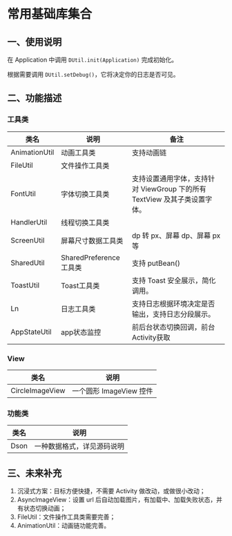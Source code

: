 # 常用基础库集合

## 一、使用说明

在 Application 中调用 `DUtil.init(Application)` 完成初始化。

根据需要调用 `DUtil.setDebug()`，它将决定你的日志是否可见。

## 二、功能描述

### 工具类

类名|说明|备注
---|---|---
AnimationUtil|动画工具类|支持动画链
FileUtil|文件操作工具类|
FontUtil|字体切换工具类|支持设置通用字体，支持针对 ViewGroup 下的所有 TextView 及其子类设置字体。
HandlerUtil|线程切换工具类|
ScreenUtil|屏幕尺寸数据工具类|dp 转 px、屏幕 dp、屏幕 px 等
SharedUtil|SharedPreference工具类|支持 putBean()
ToastUtil|Toast工具类|支持 Toast 安全展示，简化调用。
Ln|日志工具类|支持日志根据环境决定是否输出，支持日志分段展示。
AppStateUtil|app状态监控|前后台状态切换回调，前台Activity获取

### View

类名|说明
---|---
CircleImageView|一个圆形 ImageView 控件

### 功能类

类名|说明
---|---
Dson|一种数据格式，详见源码说明


## 三、未来补充

1. 沉浸式方案：目标方便快捷，不需要 Activity 做改动，或做很小改动；
2. AsyncImageView：设置 url 后自动加载图片，有加载中、加载失败状态，并有状态切换动画；
3. FileUtil：文件操作工具类需要完善；
4. AnimationUtil：动画链功能完善。


